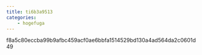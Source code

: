 ```yaml
---
title: ti6b3a9513
categories:
    - hogefuga
---
```

f8a5c80eccba99b9afbc459acf0ae6bbfa1514529bd130a4ad564da2c0601d49